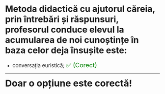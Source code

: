 # Metoda didactică cu ajutorul căreia, prin întrebări și răspunsuri, profesorul conduce elevul la acumularea de noi cunoștințe în baza celor deja însușite este:

- <span style="font-size: larger;">conversația euristică; <span style="color: green; font-size: larger;">✅ (Corect)</span></span>

---

<span style="font-size: 30px; font-weight: bold;">**Doar o opțiune este corectă!**</span>